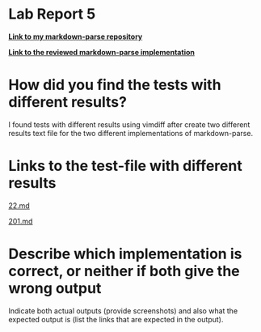 # Lab Report 5

**[Link to my markdown-parse repository](https://github.com/ejoa27/markdown-parser)**

**[Link to the reviewed markdown-parse implementation](https://github.com/FishInAZ/makrdown-parse-own)**

# How did you find the tests with different results?

I found tests with different results using vimdiff after create two different results text file for the two different implementations of markdown-parse.

# Links to the test-file with different results

[22.md](https://github.com/nidhidhamnani/markdown-parser/blob/main/test-files/22.md)

[201.md](https://github.com/nidhidhamnani/markdown-parser/blob/main/test-files/201.md)


# Describe which implementation is correct, or neither if both give the wrong output
Indicate both actual outputs (provide screenshots) and also what the expected output is (list the links that are expected in the output).
